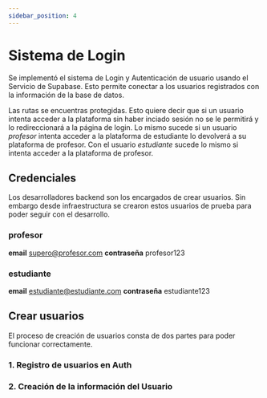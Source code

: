 ```yaml
---
sidebar_position: 4
---
```

# Sistema de Login
Se implementó el sistema de Login y Autenticación de usuario usando el Servicio de Supabase.
Esto permite conectar a los usuarios registrados con la información de la base de datos.

Las rutas se encuentras protegidas.
Esto quiere decir que si un usuario intenta acceder a la plataforma sin haber inciado sesión no se le permitirá
y lo redireccionará a la página de login.
Lo mismo sucede si un usuario *profesor* intenta acceder a la plataforma de estudiante lo devolverá a su plataforma de profesor.
Con el usuario *estudiante* sucede lo mismo si intenta acceder a la plataforma de profesor.
## Credenciales
Los desarrolladores backend son los encargados de crear usuarios.
Sin embargo desde infraestructura se crearon estos usuarios de prueba para poder seguir con el desarrollo.

### profesor
**email** supero@profesor.com
**contraseña** profesor123
### estudiante
**email** estudiante@estudiante.com
**contraseña** estudiante123

## Crear usuarios
El proceso de creación de usuarios consta de dos partes para poder funcionar correctamente.
### 1. Registro de usuarios en Auth

### 2. Creación de la información del Usuario
